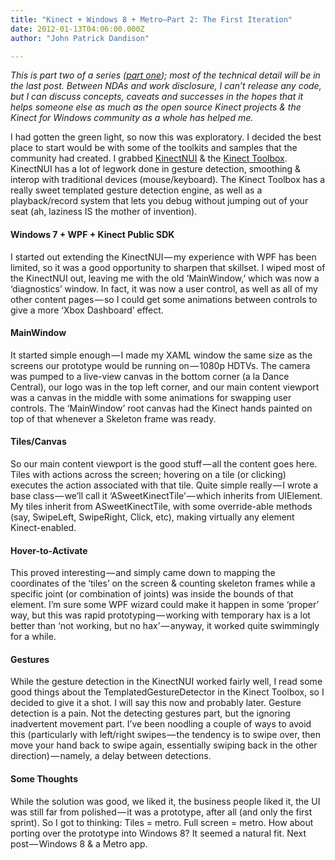 ```yaml
---
title: "Kinect + Windows 8 + Metro–Part 2: The First Iteration"
date: 2012-01-13T04:06:00.000Z
author: "John Patrick Dandison"

---
```


_This is part two of a series (_[_part one_](http://jpd.ms/post/2012/01/12/Kinect-Windows-8-Metro%E2%80%93Part-1-The-Backstory.aspx)_); most of the technical detail will be in the last post. Between NDAs and work disclosure, I can’t release any code, but I can discuss concepts, caveats and successes in the hopes that it helps someone else as much as the open source Kinect projects &amp; the Kinect for Windows community as a whole has helped me._

I had gotten the green light, so now this was exploratory. I decided the best place to start would be with some of the toolkits and samples that the community had created. I grabbed [KinectNUI](http://kinectnui.codeplex.com) &amp; the [Kinect Toolbox](http://kinecttoolbox.codeplex.com/). KinectNUI has a lot of legwork done in gesture detection, smoothing &amp; interop with traditional devices (mouse/keyboard). The Kinect Toolbox has a really sweet templated gesture detection engine, as well as a playback/record system that lets you debug without jumping out of your seat (ah, laziness IS the mother of invention).

#### Windows 7 + WPF + Kinect Public SDK

I started out extending the KinectNUI — my experience with WPF has been limited, so it was a good opportunity to sharpen that skillset. I wiped most of the KinectNUI out, leaving me with the old ‘MainWindow,’ which was now a ‘diagnostics’ window. In fact, it was now a user control, as well as all of my other content pages — so I could get some animations between controls to give a more ‘Xbox Dashboard’ effect.

#### MainWindow

It started simple enough — I made my XAML window the same size as the screens our prototype would be running on — 1080p HDTVs. The camera was pumped to a live-view canvas in the bottom corner (a la Dance Central), our logo was in the top left corner, and our main content viewport was a canvas in the middle with some animations for swapping user controls. The ‘MainWindow’ root canvas had the Kinect hands painted on top of that whenever a Skeleton frame was ready.

#### Tiles/Canvas

So our main content viewport is the good stuff — all the content goes here. Tiles with actions across the screen; hovering on a tile (or clicking) executes the action associated with that tile. Quite simple really — I wrote a base class — we’ll call it ‘ASweetKinectTile’ — which inherits from UIElement. My tiles inherit from ASweetKinectTile, with some override-able methods (say, SwipeLeft, SwipeRight, Click, etc), making virtually any element Kinect-enabled.

#### Hover-to-Activate

This proved interesting — and simply came down to mapping the coordinates of the ‘tiles’ on the screen &amp; counting skeleton frames while a specific joint (or combination of joints) was inside the bounds of that element. I’m sure some WPF wizard could make it happen in some ‘proper’ way, but this was rapid prototyping — working with temporary hax is a lot better than ‘not working, but no hax’ — anyway, it worked quite swimmingly for a while.

#### Gestures

While the gesture detection in the KinectNUI worked fairly well, I read some good things about the TemplatedGestureDetector in the Kinect Toolbox, so I decided to give it a shot. I will say this now and probably later. Gesture detection is a pain. Not the detecting gestures part, but the ignoring inadvertent movement part. I’ve been noodling a couple of ways to avoid this (particularly with left/right swipes — the tendency is to swipe over, then move your hand back to swipe again, essentially swiping back in the other direction) — namely, a delay between detections.

#### Some Thoughts

While the solution was good, we liked it, the business people liked it, the UI was still far from polished — it was a prototype, after all (and only the first sprint). So I got to thinking: Tiles = metro. Full screen = metro. How about porting over the prototype into Windows 8? It seemed a natural fit. Next post — Windows 8 &amp; a Metro app.
